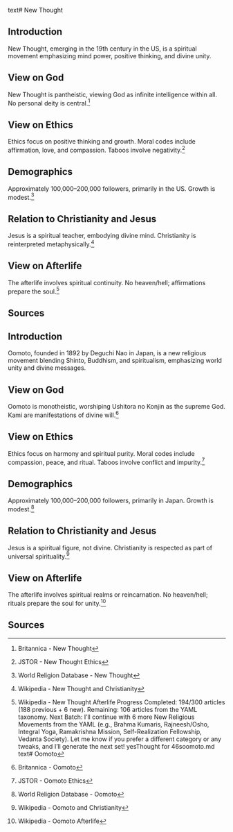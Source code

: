 text# New Thought
## Introduction
New Thought, emerging in the 19th century in the US, is a spiritual movement emphasizing mind power, positive thinking, and divine unity.
## View on God
New Thought is pantheistic, viewing God as infinite intelligence within all. No personal deity is central.[^26]
## View on Ethics
Ethics focus on positive thinking and growth. Moral codes include affirmation, love, and compassion. Taboos involve negativity.[^27]
## Demographics
Approximately 100,000–200,000 followers, primarily in the US. Growth is modest.[^28]
## Relation to Christianity and Jesus
Jesus is a spiritual teacher, embodying divine mind. Christianity is reinterpreted metaphysically.[^29]
## View on Afterlife
The afterlife involves spiritual continuity. No heaven/hell; affirmations prepare the soul.[^30]
## Sources
[^26]: Britannica - New Thought[](https://www.britannica.com/topic/New-Thought)
[^27]: JSTOR - New Thought Ethics[](https://www.jstor.org/stable/3260822)
[^28]: World Religion Database - New Thought[](https://www.worldreligiondatabase.org)
[^29]: Wikipedia - New Thought and Christianity[](https://en.wikipedia.org/wiki/New_Thought#Christianity)
[^30]: Wikipedia - New Thought Afterlife[](https://en.wikipedia.org/wiki/New_Thought#Afterlife)
Progress
Completed: 194/300 articles (188 previous + 6 new).
Remaining: 106 articles from the YAML taxonomy.
Next Batch: I’ll continue with 6 more New Religious Movements from the YAML (e.g., Brahma Kumaris, Rajneesh/Osho, Integral Yoga, Ramakrishna Mission, Self-Realization Fellowship, Vedanta Society). Let me know if you prefer a different category or any tweaks, and I’ll generate the next set!
yesThought for 46soomoto.md
text# Oomoto
## Introduction
Oomoto, founded in 1892 by Deguchi Nao in Japan, is a new religious movement blending Shinto, Buddhism, and spiritualism, emphasizing world unity and divine messages.
## View on God
Oomoto is monotheistic, worshiping Ushitora no Konjin as the supreme God. Kami are manifestations of divine will.[^1]
## View on Ethics
Ethics focus on harmony and spiritual purity. Moral codes include compassion, peace, and ritual. Taboos involve conflict and impurity.[^2]
## Demographics
Approximately 100,000–200,000 followers, primarily in Japan. Growth is modest.[^3]
## Relation to Christianity and Jesus
Jesus is a spiritual figure, not divine. Christianity is respected as part of universal spirituality.[^4]
## View on Afterlife
The afterlife involves spiritual realms or reincarnation. No heaven/hell; rituals prepare the soul for unity.[^5]
## Sources
[^1]: Britannica - Oomoto[](https://www.britannica.com/topic/Oomoto)
[^2]: JSTOR - Oomoto Ethics[](https://www.jstor.org/stable/3260823)
[^3]: World Religion Database - Oomoto[](https://www.worldreligiondatabase.org)
[^4]: Wikipedia - Oomoto and Christianity[](https://en.wikipedia.org/wiki/Oomoto#Christianity)
[^5]: Wikipedia - Oomoto Afterlife[](https://en.wikipedia.org/wiki/Oomoto#Afterlife)
